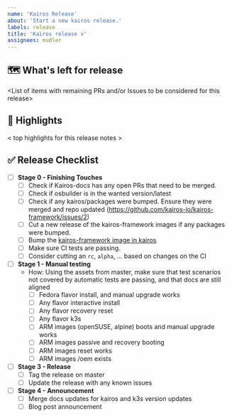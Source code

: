 ```yaml
---
name: 'Kairos Release'
about: 'Start a new kairos release.'
labels: release
title: 'Kairos release v'
assignees: mudler
---
```


## 🗺 What's left for release

<List of items with remaining PRs and/or Issues to be considered for this release>

## 🔦 Highlights

< top highlights for this release notes >

## ✅ Release Checklist

- [ ] **Stage 0 - Finishing Touches**
    - [ ] Check if Kairos-docs has any open PRs that need to be merged.
    - [ ] Check if osbuilder is in the wanted version/latest
    - [ ] Check if any kairos/packages were bumped. Ensure they were merged and repo updated (https://github.com/kairos-io/kairos-framework/issues/2)
    - [ ] Cut a new release of the kairos-framework images if any packages were bumped.
    - [ ] Bump the [kairos-framework image in kairos](https://github.com/kairos-io/kairos/blob/b334bb013c0b3ad63740e5da27d896d5d5fea81e/Earthfile#L12)
    - [ ] Make sure CI tests are passing.
    - [ ] Consider cutting an `rc`, `alpha`, ... based on changes on the CI
- [ ] **Stage 1 - Manual testing**
  - How: Using the assets from master, make sure that test scenarios not covered by automatic tests are passing, and that docs are still aligned
    - [ ] Fedora flavor install, and manual upgrade works
    - [ ] Any flavor interactive install
    - [ ] Any flavor recovery reset
    - [ ] Any flavor k3s
    - [ ] ARM images (openSUSE, alpine) boots and manual upgrade works
    - [ ] ARM images passive and recovery booting
    - [ ] ARM images reset works
    - [ ] ARM images /oem exists
- [ ] **Stage 3 - Release**
  - [ ] Tag the release on master
  - [ ] Update the release with any known issues
- [ ] **Stage 4 - Announcement**
  - [ ] Merge docs updates for kairos and k3s version updates
  - [ ] Blog post announcement

